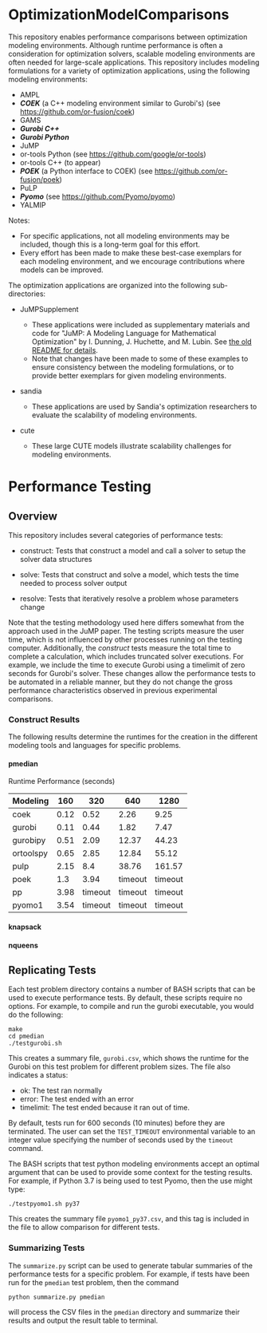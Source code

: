 # OptimizationModelComparisons

This repository enables performance comparisons between optimization
modeling environments.  Although runtime performance is often a
consideration for optimization solvers, scalable modeling environments
are often needed for large-scale applications.  This repository includes
modeling formulations for a variety of optimization applications, using
the following modeling environments:

- AMPL
- **_COEK_**  (a C++ modeling environment similar to Gurobi's)  (see https://github.com/or-fusion/coek)
- GAMS
- **_Gurobi C++_**
- **_Gurobi Python_**
- JuMP
- or-tools Python (see https://github.com/google/or-tools)
- or-tools C++ (to appear)
- **_POEK_** (a Python interface to COEK)  (see https://github.com/or-fusion/poek)
- PuLP
- **_Pyomo_** (see https://github.com/Pyomo/pyomo)
- YALMIP

Notes:
* For specific applications, not all modeling environments may be included,
though this is a long-term goal for this effort.
* Every effort has been made to make these best-case exemplars for each modeling environment, and we encourage contributions where models can be improved.

The optimization applications are organized into the following
sub-directories:

* JuMPSupplement
  * These applications were included as supplementary materials and code for
"JuMP: A Modeling Language for Mathematical Optimization" by I. Dunning,
J. Huchette, and M. Lubin.  See [the old README for details](JuMPSupplement/README.md).
  * Note that changes have been made to some of these examples to ensure consistency between the modeling formulations, or to provide better exemplars for given modeling environments.

* sandia
  * These applications are used by Sandia's optimization researchers to 
    evaluate the scalability of modeling environments.

* cute
  * These large CUTE models illustrate scalability challenges for modeling environments.



# Performance Testing

## Overview

This repository includes several categories of performance tests:

- construct:  Tests that construct a model and call a solver to
setup the solver data structures

- solve:  Tests that construct and solve a model, which tests the time
needed to process solver output

- resolve:  Tests that iteratively resolve a problem whose parameters
change

Note that the testing methodology used here differs somewhat from the 
approach used in the JuMP paper.
The testing scripts measure the user time, which is not influenced
by other processes running on the testing computer.  Additionally,
the *construct* tests measure the total time to complete a calculation,
which includes truncated solver executions.  For example, we include the
time to execute Gurobi using a timelimit of zero seconds for Gurobi's
solver.  These changes allow the performance tests to be automated in
a reliable manner, but they do not change the gross performance
characteristics observed in previous experimental comparisons.


### Construct Results

The following results determine the runtimes for the creation in the different modeling tools and languages for specific problems.

#### pmedian

Runtime Performance (seconds)

| Modeling   |   160 | 320     | 640     | 1280    |
|------------|-------|---------|---------|---------|
| coek       |  0.12 | 0.52    | 2.26    | 9.25    |
| gurobi     |  0.11 | 0.44    | 1.82    | 7.47    |
| gurobipy   |  0.51 | 2.09    | 12.37   | 44.23   |
| ortoolspy  |  0.65 | 2.85    | 12.84   | 55.12   |
| pulp       |  2.15 | 8.4     | 38.76   | 161.57  |
| poek       |  1.3  | 3.94    | timeout | timeout |
| pp         |  3.98 | timeout | timeout | timeout |
| pyomo1     |  3.54 | timeout | timeout | timeout |


#### knapsack

#### nqueens


## Replicating Tests

Each test problem directory contains a number of BASH scripts that can
be used to execute performance tests.  By default, these scripts require
no options.  For example, to compile and run the gurobi executable,
you would do the following:
```
make
cd pmedian
./testgurobi.sh
```
This creates a summary file, `gurobi.csv`, which shows the runtime for the Gurobi on this test problem for different problem sizes.  The file also indicates a status:
- ok:  The test ran normally
- error: The test ended with an error
- timelimit: The test ended because it ran out of time.

By default, tests run for 600 seconds (10 minutes) before they are
terminated.  The user can set the `TEST_TIMEOUT` environmental variable to
an integer value specifying the number of seconds used by the `timeout`
command.

The BASH scripts that test python modeling environments accept an optimal
argument that can be used to provide some context for the testing results.
For example, if Python 3.7 is being used to test Pyomo, then the use
might type:
```
./testpyomo1.sh py37
```
This creates the summary file `pyomo1_py37.csv`, and this tag is included
in the file to allow comparison for different tests.

### Summarizing Tests

The `summarize.py` script can be used to generate tabular summaries of the performance
tests for a specific problem. For example, if tests have been run for the `pmedian` test problem, then the command
```
python summarize.py pmedian
```
will process the CSV files in the `pmedian` directory and summarize their results and output the result table to terminal.

